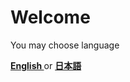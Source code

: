 <!-- <head>
    <meta charset="UTF-8">
    <meta name="viewport" content="width=device-width, initial-scale=1.0">
    <title> Welcome. </title>
    <style>
        body {
            font-family: Georgia;
            text-align: left;
            background-color: #f8f8f8;
            margin: 0;
            padding: 50px;
        }
        h1 {
            font-size: 3rem;
            color: #333;
        }cd 
        p {
            font-size: 1.2rem;
            color: #666;
        }
        /* a {
            display: inline-block;
            margin-top: 20px;
            padding: 10px 20px;
            color: #fff;
            background-color: #007BFF;
            text-decoration: none;
            border-radius: 5px;
        } */
        /* a:hover {
            background-color: #0056b3;
        } */
    </style>
</head> -->
<body>
    <h1> Welcome </h1>
    <p> You may choose language </p>
    <a href="https://osm3dan.github.io/en_site">  <strong> English </strong> </a>
    or 
    <a href="https://osm3dan.github.io/jp_site"> <strong> 日本語 </strong> </a>
    
</body>
